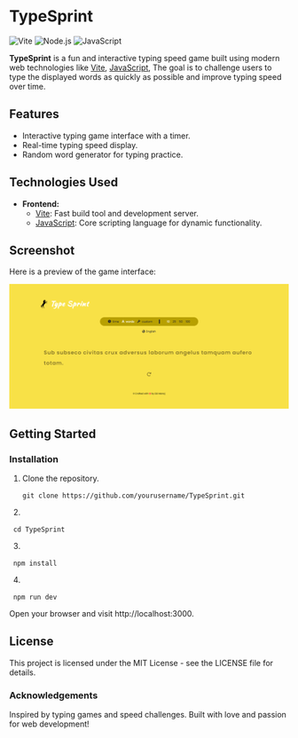 # TypeSprint

![Vite](https://img.shields.io/badge/vite-%23646CFF.svg?style=for-the-badge&logo=vite&logoColor=white) ![Node.js](https://img.shields.io/badge/node.js-6DA55F?style=for-the-badge&logo=node.js&logoColor=white) ![JavaScript](https://img.shields.io/badge/JavaScript-%23F7DF1E.svg?style=for-the-badge&logo=javascript&logoColor=white) <br/>

**TypeSprint** is a fun and interactive typing speed game built using modern web technologies like [Vite](https://vitejs.dev/), [JavaScript](https://developer.mozilla.org/en-US/docs/Web/JavaScript), The goal is to challenge users to type the displayed words as quickly as possible and improve typing speed over time.

## Features

- Interactive typing game interface with a timer.
- Real-time typing speed display.
- Random word generator for typing practice.

## Technologies Used

- **Frontend:**
  - [Vite](https://vitejs.dev/): Fast build tool and development server.
  - [JavaScript](https://developer.mozilla.org/en-US/docs/Web/JavaScript): Core scripting language for dynamic functionality.

## Screenshot

Here is a preview of the game interface:

![Game Screenshot](images/Screenshot.png)

## Getting Started

### Installation

1. Clone the repository.

   ```
   git clone https://github.com/yourusername/TypeSprint.git
   ```

2.

```
 cd TypeSprint
```

3.

```
 npm install
```

4.

```
 npm run dev
```

Open your browser and visit http://localhost:3000.

## License

This project is licensed under the MIT License - see the LICENSE file for details.

### Acknowledgements

Inspired by typing games and speed challenges.
Built with love and passion for web development!
